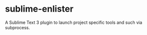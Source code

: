 sublime-enlister
================

A Sublime Text 3 plugin to launch project specific tools and such via subprocess.
